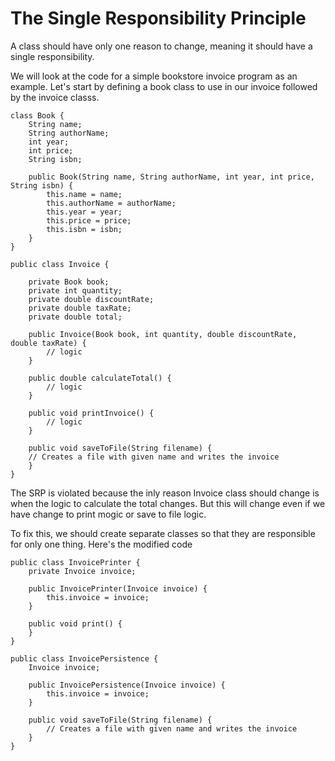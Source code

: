 # The Single Responsibility Principle

A class should have only one reason to change, meaning it should have a single responsibility.

We will look at the code for a simple bookstore invoice program as an example. Let's start by defining a book class to use in our invoice followed by the invoice classs.

```
class Book {
	String name;
	String authorName;
	int year;
	int price;
	String isbn;

	public Book(String name, String authorName, int year, int price, String isbn) {
		this.name = name;
		this.authorName = authorName;
		this.year = year;
        this.price = price;
		this.isbn = isbn;
	}
}

public class Invoice {

	private Book book;
	private int quantity;
	private double discountRate;
	private double taxRate;
	private double total;

	public Invoice(Book book, int quantity, double discountRate, double taxRate) {
		// logic
	}

	public double calculateTotal() {
        // logic
    }

	public void printInvoice() {
        // logic
	}

    public void saveToFile(String filename) {
	// Creates a file with given name and writes the invoice
	}
}
```

The SRP is violated because the inly reason Invoice class should change is when the logic to calculate the total changes. But this will change even if we have change to print mogic or save to file logic.

To fix this, we should create separate classes so that they are responsible for only one thing. Here's the modified code

```
public class InvoicePrinter {
    private Invoice invoice;

    public InvoicePrinter(Invoice invoice) {
        this.invoice = invoice;
    }

    public void print() {
    }
}

public class InvoicePersistence {
    Invoice invoice;

    public InvoicePersistence(Invoice invoice) {
        this.invoice = invoice;
    }

    public void saveToFile(String filename) {
        // Creates a file with given name and writes the invoice
    }
}
```